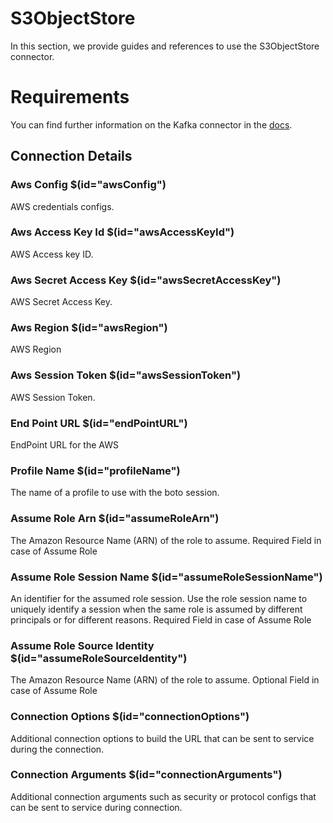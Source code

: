 # S3ObjectStore

In this section, we provide guides and references to use the S3ObjectStore connector.

# Requirements
<!-- to be updated -->
You can find further information on the Kafka connector in the [docs](https://docs.open-metadata.org/connectors/objectstore/s3).

## Connection Details

### Aws Config $(id="awsConfig")

AWS credentials configs.
<!-- awsConfig to be updated -->

### Aws Access Key Id $(id="awsAccessKeyId")

AWS Access key ID.
<!-- awsAccessKeyId to be updated -->

### Aws Secret Access Key $(id="awsSecretAccessKey")

AWS Secret Access Key.
<!-- awsSecretAccessKey to be updated -->

### Aws Region $(id="awsRegion")

AWS Region
<!-- awsRegion to be updated -->

### Aws Session Token $(id="awsSessionToken")

AWS Session Token.
<!-- awsSessionToken to be updated -->

### End Point URL $(id="endPointURL")

EndPoint URL for the AWS
<!-- endPointURL to be updated -->

### Profile Name $(id="profileName")

The name of a profile to use with the boto session.
<!-- profileName to be updated -->

### Assume Role Arn $(id="assumeRoleArn")

The Amazon Resource Name (ARN) of the role to assume. Required Field in case of Assume Role
<!-- assumeRoleArn to be updated -->

### Assume Role Session Name $(id="assumeRoleSessionName")

An identifier for the assumed role session. Use the role session name to uniquely identify a session when the same role is assumed by different principals or for different reasons. Required Field in case of Assume Role
<!-- assumeRoleSessionName to be updated -->

### Assume Role Source Identity $(id="assumeRoleSourceIdentity")

The Amazon Resource Name (ARN) of the role to assume. Optional Field in case of Assume Role
<!-- assumeRoleSourceIdentity to be updated -->

### Connection Options $(id="connectionOptions")

Additional connection options to build the URL that can be sent to service during the connection.
<!-- connectionOptions to be updated -->

### Connection Arguments $(id="connectionArguments")

Additional connection arguments such as security or protocol configs that can be sent to service during connection.
<!-- connectionArguments to be updated -->


